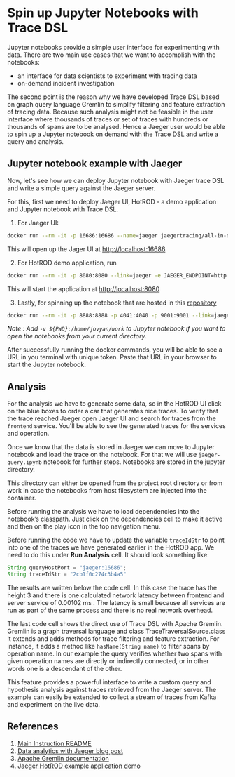 # Spin up Jupyter Notebooks with Trace DSL

Jupyter notebooks provide a simple user interface for experimenting with data. There are two main use cases that we want to accomplish with the notebooks:

- an interface for data scientists to experiment with tracing data
- on-demand incident investigation

The second point is the reason why we have developed Trace DSL based on graph query language Gremlin to simplify filtering and feature extraction of tracing data. Because such analysis might not be feasible in the user interface where thousands of traces or set of traces with hundreds or thousands of spans are to be analysed. Hence a Jaeger user would be able to spin up a Jupyter notebook on demand with the Trace DSL and write a query and analysis.

## Jupyter notebook example with Jaeger

Now, let's see how we can deploy Jupyter notebook with Jaeger trace DSL and write a simple query against the Jaeger server.

For this, first we need to deploy Jaeger UI, HotROD - a demo application and Jupyter notebook with Trace DSL.

1. For Jaeger UI: 

``` bash
docker run --rm -it -p 16686:16686 --name=jaeger jaegertracing/all-in-one:1.20
```
This will open up the Jager UI at [http://localhost:16686](http://localhost:16686/)

2. For HotROD demo application, run
``` bash 
docker run --rm -it -p 8080:8080 --link=jaeger -e JAEGER_ENDPOINT=http://jaeger:14268/api/traces jaegertracing/example-hotrod:1.17
```
This will start the application at [http://localhost:8080](http://localhost:8080/)

3. Lastly, for spinning up the notebook that are hosted in this [repository](https://github.com/jaegertracing/jaeger-analytics-java)


``` bash
docker run --rm -it -p 8888:8888 -p 4041:4040 -p 9001:9001 --link=jaeger -e JUPYTER_ENABLE_LAB=yes quay.io/jaegertracing/jaeger-analytics-java:latest
```

*Note : Add `-v ${PWD}:/home/jovyan/work` to Jupyter notebook if you want to open the notebooks from your current directory.*

After successfully running the docker commands, you will be able to see a URL in you terminal with unique token. Paste that URL in your browser to start the Jupyter notebook.

## Analysis

For the analysis we have to generate some data, so in the HotROD UI click on the blue boxes to order a car that generates nice traces. To verify that the trace reached Jaeger open Jaeger UI and search for traces from the `frontend` service. 
You'll be able to see the generated traces for the services and operation. 

Once we know that the data is stored in Jaeger we can move to Jupyter notebook and load the trace on the notebook. For that we will use `jaeger-query.ipynb` notebook for further steps. Notebooks are stored in the jupyter directory. 

This directory can either be opened from the project root directory or from work in case the notebooks from host filesystem are injected into the container.

Before running the analysis we have to load dependencies into the notebook’s classpath. Just click on the dependencies cell to make it active and then on the play icon in the top navigation menu. 

Before running the code we have to update the variable `traceIdStr` to point into one of the traces we have generated earlier in the HotROD app. We need to do this under **Run Analysis** cell.
It should look something like:
```java
String queryHostPort = "jaeger:16686";
String traceIdStr = "2cb1f0c274c3b4a5"
```
The results are written below the code cell. In this case the trace has the height 3 and there is one calculated network latency between frontend and server service of 0.00102 ms . The latency is small because all services are run as part of the same process and there is no real network overhead.

The last code cell shows the direct use of Trace DSL with Apache Gremlin. Gremlin is a graph traversal language and class TraceTraversalSource.class it extends and adds methods for trace filtering and feature extraction. For instance, it adds a method like `hasName(String name)` to filter spans by operation name. In our example the query verifies whether two spans with given operation names are directly or indirectly connected, or in other words one is a descendant of the other.

This feature provides a powerful interface to write a custom query and hypothesis analysis against traces retrieved from the Jaeger server. The example can easily be extended to collect a stream of traces from Kafka and experiment on the live data.

## References
1. [Main Instruction README](https://github.com/jaegertracing/jaeger-analytics-java/blob/master/README.md) 
2. [Data analytics with Jaeger blog post](https://medium.com/jaegertracing/data-analytics-with-jaeger-aka-traces-tell-us-more-973669e6f848)
3. [Apache Gremlin documentation](http://tinkerpop.apache.org/docs/current/reference/)
4. [Jaeger HotROD example application demo](https://medium.com/opentracing/take-opentracing-for-a-hotrod-ride-f6e3141f7941)